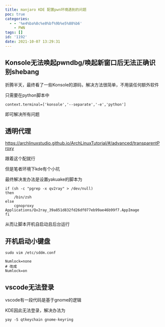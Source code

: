 ```yaml
---
title: manjaro KDE 配置pwn环境遇到的问题
poc: true
categories:
  - - '%e4%ba%8c%e8%bf%9b%e5%88%b6'
    - PWN
tags: []
id: '1192'
date: 2021-10-07 13:29:31
---
```


## Konsole无法唤起pwndbg/唤起新窗口后无法正确识别shebang

折腾半天，最终看了一些Konsole的源码，解决方法很简单，不用装任何额外软件

只需要在python脚本中

```
context.terminal=['konsole','--separate','-e','python']
```

即可解决所有问题

## 透明代理

https://archlinuxstudio.github.io/ArchLinuxTutorial/#/advanced/transparentProxy

跟着这个配就行

但是笔者环境下kde有个小坑

最终解决发办法是设置yakuake的脚本为

```
if (sh -c "pgrep -x qv2ray" > /dev/null)
then
    /bin/zsh
else
    cgnoproxy Applications/Qv2ray_39a851d832fd26df077eb99ae46b99f7.AppImage
fi
```

从而让脚本开机自启动且后台运行

## 开机启动小键盘

```
sudo vim /etc/sddm.conf

Numlock=none
# 改成
Numlock=on
```

## vscode无法登录

vscode有一段代码是基于gnome的逻辑

KDE因此无法登录，解决办法为

```
yay -S qtkeychain gnome-keyring
```